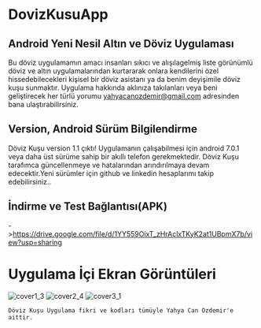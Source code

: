 # DovizKusuApp

## Android Yeni Nesil Altın ve Döviz Uygulaması

Bu döviz uygulamamın amacı insanları sıkıcı ve alışılagelmiş liste görünümlü döviz ve altın uygulamalarından kurtararak onlara kendilerini özel hissedebilecekleri kişisel bir döviz asistanı ya da benim deyişimile döviz kuşu sunmaktır. Uygulama hakkında aklınıza takılanları veya beni geliştirecek her türlü yorumu yahyacanozdemir@gmail.com adresinden bana ulaştırabilirsiniz. 

## Version, Android Sürüm Bilgilendirme 
Döviz Kuşu version 1.1 çıktı! 
Uygulamanın çalışabilmesi için android 7.0.1 veya daha üst sürüme sahip bir akıllı telefon gerekmektedir. Döviz Kuşu tarafımca güncellenmeye ve hatalarından arındırılmaya devam edecektir.Yeni sürümler için github ve linkedin hesaplarımı takip edebilirsiniz..

## İndirme ve Test Bağlantısı(APK)
->https://drive.google.com/file/d/1YY559OixT_zHrAclxTKyK2at1UBpmX7b/view?usp=sharing

# Uygulama İçi Ekran Görüntüleri
![cover1_3](https://user-images.githubusercontent.com/43846778/98045534-b09d4c80-1e39-11eb-8714-126df060c3eb.jpg)
![cover2_4](https://user-images.githubusercontent.com/43846778/98045542-b4c96a00-1e39-11eb-9b94-8bc05904e98f.jpg)
![cover3_1](https://user-images.githubusercontent.com/43846778/98045556-b98e1e00-1e39-11eb-82c0-99b6904963d0.jpg)









    Döviz Kuşu Uygulama fikri ve kodları tümüyle Yahya Can Özdemir'e aittir. 



